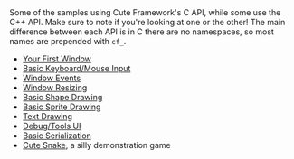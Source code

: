 [](/header.md ':include')

<br>

Some of the samples using Cute Framework's C API, while some use the C++ API. Make sure to note if you're looking at one or the other! The main difference between each API is in C there are no namespaces, so most names are prepended with `cf_`.

- [Your First Window](https://github.com/RandyGaul/cute_framework/blob/master/samples/window.cpp)
- [Basic Keyboard/Mouse Input](https://github.com/RandyGaul/cute_framework/blob/master/samples/basic_input.c)
- [Window Events](https://github.com/RandyGaul/cute_framework/blob/master/samples/window_events.c)
- [Window Resizing](https://github.com/RandyGaul/cute_framework/blob/master/samples/window_resizing.cpp)
- [Basic Shape Drawing](https://github.com/RandyGaul/cute_framework/blob/master/samples/basic_shapes.cpp)
- [Basic Sprite Drawing](https://github.com/RandyGaul/cute_framework/blob/master/samples/basic_sprite.cpp)
- [Text Drawing](https://github.com/RandyGaul/cute_framework/blob/master/samples/text_drawing.cpp)
- [Debug/Tools UI](https://github.com/RandyGaul/cute_framework/blob/master/samples/imgui.c)
- [Basic Serialization](https://github.com/RandyGaul/cute_framework/blob/master/samples/basic_serialization.c)
- [Cute Snake](https://github.com/RandyGaul/cute_snake), a silly demonstration game
